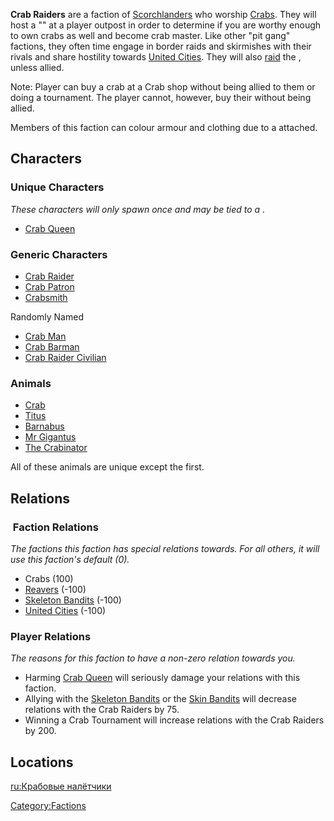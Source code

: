 **Crab Raiders** are a faction of
[Scorchlanders](Scorchlander.md "wikilink") who worship
[Crabs](Crab.md "wikilink"). They will host a "[](Crab_Tournament.md)" at a player outpost in order to
determine if you are worthy enough to own crabs as well and become crab
master. Like other "pit gang" factions, they often time engage in border
raids and skirmishes with their rivals and share hostility towards
[United Cities](02%20-%20Projects%20&%20Wikis/Kenshi/Kenshi%20Wiki/Kenshi%20Wiki%20Template/United_Cities.md "wikilink"). They will also
[raid](Crabbed_Ones.md "wikilink") the [](Guide_to_Building_an_Outpost.md), unless allied.

Note: Player can buy a crab at a Crab shop without being allied to them
or doing a tournament. The player cannot, however, buy their [](Crab_Armour.md) without being allied.

Members of this faction can colour armour and clothing due to a [](Colour_Scheme.md) attached.

## Characters

### Unique Characters

*These characters will only spawn once and may be tied to a [](World_States.md).*

- [Crab Queen](Crab_Queen.md "wikilink")

### Generic Characters

- [Crab Raider](Crab_Raider.md "wikilink")
- [Crab Patron](Crab_Patron.md "wikilink")
- [Crabsmith](Crabsmith.md "wikilink")

Randomly Named

- [Crab Man](Crab_Man.md "wikilink")
- [Crab Barman](Crab_Barman.md "wikilink")
- [Crab Raider Civilian](Crab_Raider_Civilian.md "wikilink")

### Animals

- [Crab](Crab.md "wikilink")
- [Titus](Titus.md "wikilink")
- [Barnabus](Barnabus.md "wikilink")
- [Mr Gigantus](Mr_Gigantus.md "wikilink")
- [The Crabinator](The_Crabinator.md "wikilink")

All of these animals are unique except the first.

## Relations

###  Faction Relations

*The factions this faction has special relations towards. For all
others, it will use this faction's default (0).*

- Crabs (100)
- [Reavers](02%20-%20Projects%20&%20Wikis/Kenshi/Kenshi%20Wiki/Kenshi%20Wiki%20Template/Reavers.md "wikilink") (-100)
- [Skeleton Bandits](Skeleton_Bandits.md "wikilink") (-100)
- [United Cities](02%20-%20Projects%20&%20Wikis/Kenshi/Kenshi%20Wiki/Kenshi%20Wiki%20Template/United_Cities.md "wikilink") (-100)

### Player Relations

*The reasons for this faction to have a non-zero relation towards you.*

- Harming [Crab Queen](Crab_Queen.md "wikilink") will seriously damage your
  relations with this faction.
- Allying with the [Skeleton Bandits](Skeleton_Bandits.md "wikilink") or
  the [Skin Bandits](Skin_Bandits.md "wikilink") will decrease relations
  with the Crab Raiders by 75.
- Winning a Crab Tournament will increase relations with the Crab
  Raiders by 200.

## Locations

[ru:Крабовые налётчики](ru:Крабовые_налётчики "wikilink")

[Category:Factions](Category:Factions "wikilink")